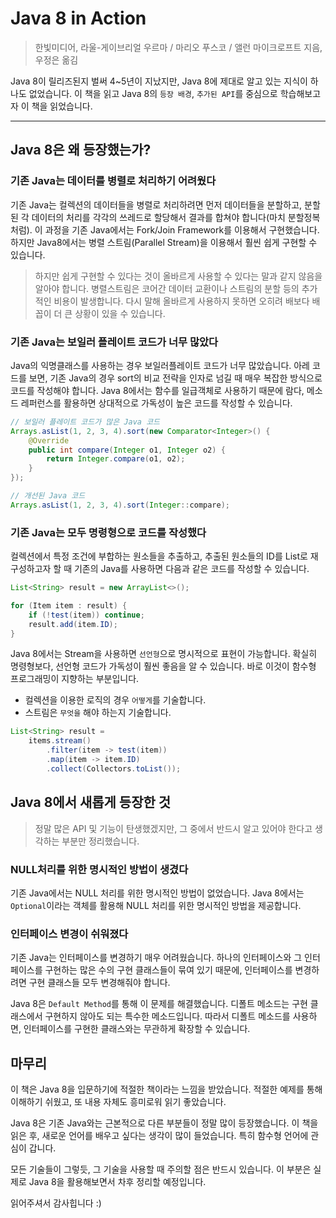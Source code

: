 # Java 8 in Action
> 한빛미디어, 라울-게이브리얼 우르마 / 마리오 푸스코 / 앨런 마이크로프트 지음, 우정은 옮김

Java 8이 릴리즈된지 벌써 4~5년이 지났지만, Java 8에 제대로 알고 있는 지식이 하나도 없었습니다. 이 책을 읽고 Java 8의 `등장 배경`, `추가된 API`를 중심으로 학습해보고자 이 책을 읽었습니다.

---------

## Java 8은 왜 등장했는가? 

### 기존 Java는 데이터를 병렬로 처리하기 어려웠다

기존 Java는 컬렉션의 데이터들을 병렬로 처리하려면 먼저 데이터들을 분할하고, 분할된 각 데이터의 처리를 각각의 쓰레드로 할당해서 결과를 합쳐야 합니다(마치 분할정복처럼). 이 과정을 기존 Java에서는 Fork/Join Framework를 이용해서 구현했습니다. 하지만 Java8에서는 병렬 스트림(Parallel Stream)을 이용해서 훨씬 쉽게 구현할 수 있습니다.

> 하지만 쉽게 구현할 수 있다는 것이 올바르게 사용할 수 있다는 말과 같지 않음을 알아야 합니다. 병렬스트림은 코어간 데이터 교환이나 스트림의 분할 등의 추가적인 비용이 발생합니다. 다시 말해 올바르게 사용하지 못하면 오히려 배보다 배꼽이 더 큰 상황이 있을 수 있습니다.


### 기존 Java는 보일러 플레이트 코드가 너무 많았다

Java의 익명클래스를 사용하는 경우 보일러플레이트 코드가 너무 많았습니다. 아레 코드를 보면, 기존 Java의 경우 sort의 비교 전략을 인자로 넘길 때 매우 복잡한 방식으로 코드를 작성해야 합니다. Java 8에서는 함수를 일급객체로 사용하기 때문에 람다, 메소드 레퍼런스를 활용하면 상대적으로 가독성이 높은 코드를 작성할 수 있습니다.

```java
// 보일러 플레이트 코드가 많은 Java 코드
Arrays.asList(1, 2, 3, 4).sort(new Comparator<Integer>() {
    @Override
    public int compare(Integer o1, Integer o2) {
        return Integer.compare(o1, o2);
    }
});

// 개선된 Java 코드
Arrays.asList(1, 2, 3, 4).sort(Integer::compare);
```


### 기존 Java는 모두 명령형으로 코드를 작성했다

컬렉션에서 특정 조건에 부합하는 원소들을 추출하고, 추출된 원소들의 ID를 List로 재구성하고자 할 때 기존의 Java를 사용하면 다음과 같은 코드를 작성할 수 있습니다.

```java
List<String> result = new ArrayList<>();

for (Item item : result) {
    if (!test(item)) continue;
    result.add(item.ID);
}
```

Java 8에서는 Stream을 사용하면 `선언형`으로 명시적으로 표현이 가능합니다. 확실히 명령형보다, 선언형 코드가 가독성이 훨씬 좋음을 알 수 있습니다. 바로 이것이 함수형 프로그래밍이 지향하는 부분입니다. 
- 컬렉션을 이용한 로직의 경우 `어떻게`를 기술합니다.
- 스트림은 `무엇을` 해야 하는지 기술합니다.


```java
List<String> result = 
    items.stream()
        .filter(item -> test(item))
        .map(item -> item.ID)
        .collect(Collectors.toList());
```

## Java 8에서 새롭게 등장한 것

> 정말 많은 API 및 기능이 탄생했겠지만, 그 중에서 반드시 알고 있어야 한다고 생각하는 부분만 정리했습니다.


### NULL처리를 위한 명시적인 방법이 생겼다

기존 Java에서는 NULL 처리를 위한 명시적인 방법이 없었습니다. Java 8에서는 `Optional`이라는 객체를 활용해 NULL 처리를 위한 명시적인 방법을 제공합니다.

### 인터페이스 변경이 쉬워졌다

기존 Java는 인터페이스를 변경하기 매우 어려웠습니다. 하나의 인터페이스와 그 인터페이스를 구현하는 많은 수의 구현 클래스들이 묶여 있기 때문에, 인터페이스를 변경하려면 구현 클래스들 모두 변경해줘야 합니다.

Java 8은 `Default Method`를 통해 이 문제를 해결했습니다. 디폴트 메소드는 구현 클래스에서 구현하지 않아도 되는 특수한 메소드입니다. 따라서 디폴트 메소드를 사용하면, 인터페이스를 구현한 클래스와는 무관하게 확장할 수 있습니다.


## 마무리

이 책은 Java 8을 입문하기에 적절한 책이라는 느낌을 받았습니다. 적절한 예제를 통해 이해하기 쉬웠고, 또 내용 자체도 흥미로워 읽기 좋았습니다.

Java 8은 기존 Java와는 근본적으로 다른 부분들이 정말 많이 등장했습니다. 이 책을 읽은 후, 새로운 언어를 배우고 싶다는 생각이 많이 들었습니다. 특히 함수형 언어에 관심이 갑니다.

모든 기술들이 그렇듯, 그 기술을 사용할 때 주의할 점은 반드시 있습니다. 이 부분은 실제로 Java 8을 활용해보면서 차후 정리할 예정입니다. 

읽어주셔서 감사힙니다 :)